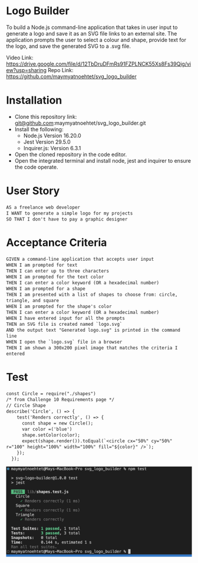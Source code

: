 # Logo Builder
To build a Node.js command-line application that takes in user input to generate a logo and save it as an SVG file links to an external site. The application prompts the user to select a colour and shape, provide text for the logo, and save the generated SVG to a .svg file.

Video Link: https://drive.google.com/file/d/12TbDruDFmRs91FZPLNCK55Xs8Fs39Qjg/view?usp=sharing
Repo Link: https://github.com/maymyatnoehtet/svg_logo_builder

# Installation

- Clone this repository link: git@github.com:maymyatnoehtet/svg_logo_builder.git
- Install the following:
     - Node.js Version 16.20.0
     - Jest Version 29.5.0
     - Inquirer.js: Version 6.3.1
- Open the cloned repository in the code editor.
- Open the integrated terminal and install node, jest and inquirer to ensure the code operate.

# User Story

```
AS a freelance web developer
I WANT to generate a simple logo for my projects
SO THAT I don't have to pay a graphic designer
```

# Acceptance Criteria

```
GIVEN a command-line application that accepts user input
WHEN I am prompted for text
THEN I can enter up to three characters
WHEN I am prompted for the text color
THEN I can enter a color keyword (OR a hexadecimal number)
WHEN I am prompted for a shape
THEN I am presented with a list of shapes to choose from: circle, triangle, and square
WHEN I am prompted for the shape's color
THEN I can enter a color keyword (OR a hexadecimal number)
WHEN I have entered input for all the prompts
THEN an SVG file is created named `logo.svg`
AND the output text "Generated logo.svg" is printed in the command line
WHEN I open the `logo.svg` file in a browser
THEN I am shown a 300x200 pixel image that matches the criteria I entered
```

# Test

```
const Circle = require("./shapes")
/* from Challenge 10 Requirements page */
// Circle Shape
describe('Circle', () => {
    test('Renders correctly', () => {
      const shape = new Circle();
      var color =('blue')
      shape.setColor(color);
      expect(shape.render()).toEqual(`<circle cx="50%" cy="50%" r="100" height="100%" width="100%" fill="${color}" />`);
    });
  });
``` 

![Alt text](./images/npm-test.png "Test pass Image")
